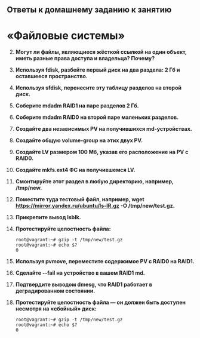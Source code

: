 

## Ответы к домашнему заданию к занятию
# «Файловые системы»

2. **Могут ли файлы, являющиеся жёсткой ссылкой на один объект, иметь разные права доступа и владельца? Почему?**

4. **Используя fdisk, разбейте первый диск на два раздела: 2 Гб и оставшееся пространство.**

5. **Используя sfdisk, перенесите эту таблицу разделов на второй диск.**

6. **Соберите mdadm RAID1 на паре разделов 2 Гб.**

7. **Соберите mdadm RAID0 на второй паре маленьких разделов.**

8. **Создайте два независимых PV на получившихся md-устройствах.**

9. **Создайте общую volume-group на этих двух PV.**

10. **Создайте LV размером 100 Мб, указав его расположение на PV с RAID0.**

11. **Создайте mkfs.ext4 ФС на получившемся LV.**

12. **Смонтируйте этот раздел в любую директорию, например, /tmp/new.**

13. **Поместите туда тестовый файл, например, wget https://mirror.yandex.ru/ubuntu/ls-lR.gz -O /tmp/new/test.gz.**

14. **Прикрепите вывод lsblk.**

15. **Протестируйте целостность файла:**
    ```
    root@vagrant:~# gzip -t /tmp/new/test.gz
    root@vagrant:~# echo $?
    0
    ```

16. **Используя pvmove, переместите содержимое PV с RAID0 на RAID1.**

17. **Сделайте --fail на устройство в вашем RAID1 md.**

18. **Подтвердите выводом dmesg, что RAID1 работает в деградированном состоянии.**

19. **Протестируйте целостность файла — он должен быть доступен несмотря на «сбойный» диск:**
    ```
    root@vagrant:~# gzip -t /tmp/new/test.gz
    root@vagrant:~# echo $?
    0
    ```
